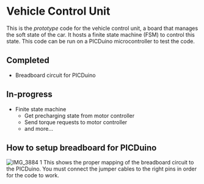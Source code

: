 # Vehicle Control Unit

This is the *prototype* code for the vehicle control unit, a board that manages the soft state of the car. It hosts a finite state machine (FSM) to control this state. This code can be run on a PICDuino microcontroller to test the code.

## Completed
- Breadboard circuit for PICDuino

## In-progress
- Finite state machine
  - Get precharging state from motor controller
  - Send torque requests to motor controller
  - and more...

## How to setup breadboard for PICDuino
![IMG_3884 1](https://user-images.githubusercontent.com/72328335/150894564-20cec0b3-8b81-4c29-87c8-1ceceed3ae96.JPG)
This shows the proper mapping of the breadboard circuit to the PICDuino. You must connect the jumper cables to the right pins in order for the code to work.
